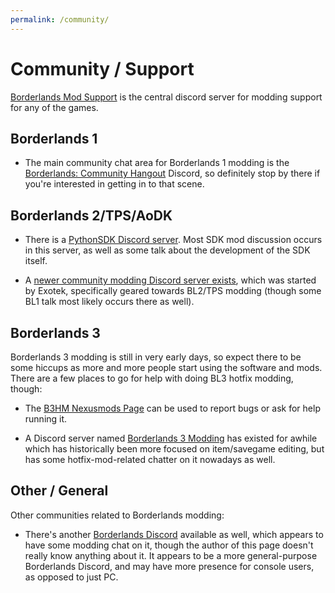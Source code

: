 ```yaml
---
permalink: /community/
---
```


# Community / Support
[Borderlands Mod Support](https://discord.gg/bXeqV8Ef9R) is the central discord server for modding support for any of the games.

## Borderlands 1

- The main community chat area for Borderlands 1 modding is the
  [Borderlands: Community Hangout](https://discord.gg/5pzGb6w) Discord, so
  definitely stop by there if you're interested in getting in to that scene.

## Borderlands 2/TPS/AoDK

- There is a [PythonSDK Discord server](https://discord.gg/VJXtHvh). Most SDK mod
  discussion occurs in this server, as well as some talk about the development of
  the SDK itself.

- A [newer community modding Discord server exists](https://discord.gg/x5uQjE6),
  which was started by Exotek, specifically geared towards BL2/TPS modding (though
  some BL1 talk most likely occurs there as well).

## Borderlands 3

Borderlands 3 modding is still in very early days, so expect there to be some hiccups
as more and more people start using the software and mods.  There are a few places
to go for help with doing BL3 hotfix modding, though:

- The [B3HM Nexusmods Page](https://www.nexusmods.com/borderlands3/mods/244) can
  be used to report bugs or ask for help running it.

- A Discord server named [Borderlands 3 Modding](https://discord.gg/38sDVpE)
  has existed for awhile which has historically been more focused on item/savegame
  editing, but has some hotfix-mod-related chatter on it nowadays as well.

## Other / General

Other communities related to Borderlands modding:

- There's another [Borderlands Discord](https://discordapp.com/invite/9dYYN6Y) available
  as well, which appears to have some modding chat on it, though the author of this page
  doesn't really know anything about it.  It appears to be a more general-purpose Borderlands
  Discord, and may have more presence for console users, as opposed to just PC.

